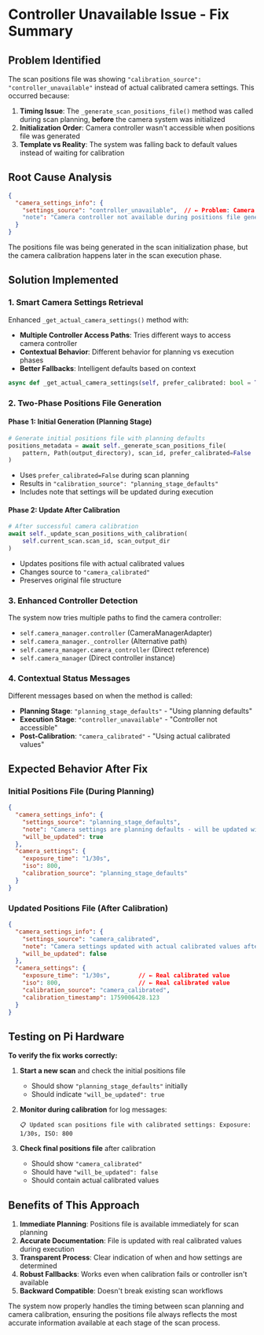 # Controller Unavailable Issue - Fix Summary

## Problem Identified
The scan positions file was showing `"calibration_source": "controller_unavailable"` instead of actual calibrated camera settings. This occurred because:

1. **Timing Issue**: The `_generate_scan_positions_file()` method was called during scan planning, **before** the camera system was initialized
2. **Initialization Order**: Camera controller wasn't accessible when positions file was generated
3. **Template vs Reality**: The system was falling back to default values instead of waiting for calibration

## Root Cause Analysis
```json
{
  "camera_settings_info": {
    "settings_source": "controller_unavailable",  // ← Problem: Camera not initialized yet
    "note": "Camera controller not available during positions file generation - using sensible defaults"
  }
}
```

The positions file was being generated in the scan initialization phase, but the camera calibration happens later in the scan execution phase.

## Solution Implemented

### 1. **Smart Camera Settings Retrieval**
Enhanced `_get_actual_camera_settings()` method with:
- **Multiple Controller Access Paths**: Tries different ways to access camera controller
- **Contextual Behavior**: Different behavior for planning vs execution phases
- **Better Fallbacks**: Intelligent defaults based on context

```python
async def _get_actual_camera_settings(self, prefer_calibrated: bool = True)
```

### 2. **Two-Phase Positions File Generation**

#### **Phase 1: Initial Generation (Planning Stage)**
```python
# Generate initial positions file with planning defaults
positions_metadata = await self._generate_scan_positions_file(
    pattern, Path(output_directory), scan_id, prefer_calibrated=False
)
```

- Uses `prefer_calibrated=False` during scan planning
- Results in `"calibration_source": "planning_stage_defaults"`
- Includes note that settings will be updated during execution

#### **Phase 2: Update After Calibration**
```python
# After successful camera calibration
await self._update_scan_positions_with_calibration(
    self.current_scan.scan_id, scan_output_dir
)
```

- Updates positions file with actual calibrated values
- Changes source to `"camera_calibrated"`
- Preserves original file structure

### 3. **Enhanced Controller Detection**
The system now tries multiple paths to find the camera controller:
- `self.camera_manager.controller` (CameraManagerAdapter)
- `self.camera_manager._controller` (Alternative path)
- `self.camera_manager.camera_controller` (Direct reference)
- `self.camera_manager` (Direct controller instance)

### 4. **Contextual Status Messages**
Different messages based on when the method is called:
- **Planning Stage**: `"planning_stage_defaults"` - "Using planning defaults"
- **Execution Stage**: `"controller_unavailable"` - "Controller not accessible"
- **Post-Calibration**: `"camera_calibrated"` - "Using actual calibrated values"

## Expected Behavior After Fix

### **Initial Positions File (During Planning)**
```json
{
  "camera_settings_info": {
    "settings_source": "planning_stage_defaults",
    "note": "Camera settings are planning defaults - will be updated with calibrated values during scan execution",
    "will_be_updated": true
  },
  "camera_settings": {
    "exposure_time": "1/30s",
    "iso": 800,
    "calibration_source": "planning_stage_defaults"
  }
}
```

### **Updated Positions File (After Calibration)**
```json
{
  "camera_settings_info": {
    "settings_source": "camera_calibrated",
    "note": "Camera settings updated with actual calibrated values after scan calibration",
    "will_be_updated": false
  },
  "camera_settings": {
    "exposure_time": "1/30s",        // ← Real calibrated value
    "iso": 800,                      // ← Real calibrated value
    "calibration_source": "camera_calibrated",
    "calibration_timestamp": 1759006428.123
  }
}
```

## Testing on Pi Hardware

**To verify the fix works correctly:**

1. **Start a new scan** and check the initial positions file
   - Should show `"planning_stage_defaults"` initially
   - Should indicate `"will_be_updated": true`

2. **Monitor during calibration** for log messages:
   ```
   📋 Updated scan positions file with calibrated settings: Exposure: 1/30s, ISO: 800
   ```

3. **Check final positions file** after calibration
   - Should show `"camera_calibrated"` 
   - Should have `"will_be_updated": false`
   - Should contain actual calibrated values

## Benefits of This Approach

1. **Immediate Planning**: Positions file is available immediately for scan planning
2. **Accurate Documentation**: File is updated with real calibrated values during execution  
3. **Transparent Process**: Clear indication of when and how settings are determined
4. **Robust Fallbacks**: Works even when calibration fails or controller isn't available
5. **Backward Compatible**: Doesn't break existing scan workflows

The system now properly handles the timing between scan planning and camera calibration, ensuring the positions file always reflects the most accurate information available at each stage of the scan process.